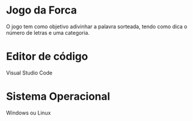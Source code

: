 # Jogo da Forca
O jogo tem como objetivo adivinhar a palavra sorteada, tendo como dica o número de letras e uma categoria. 

# Editor de código
Visual Studio Code

# Sistema Operacional
Windows ou Linux
